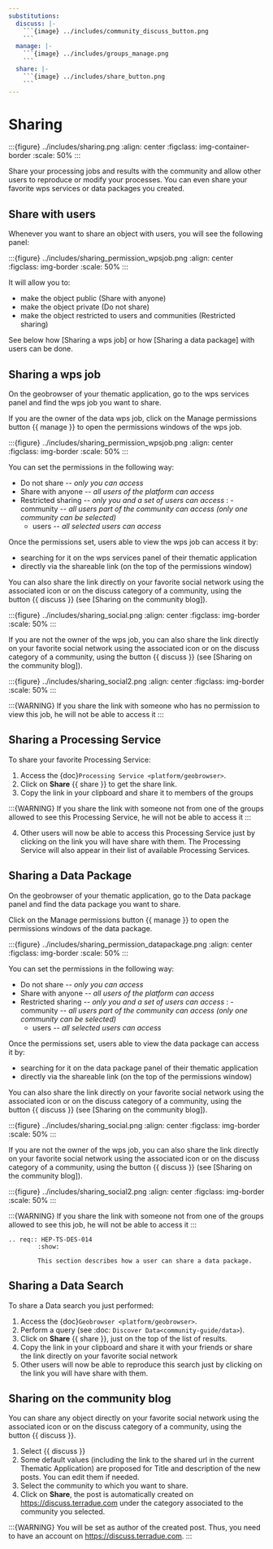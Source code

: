 ```yaml
---
substitutions:
  discuss: |-
    ```{image} ../includes/community_discuss_button.png
    ```
  manage: |-
    ```{image} ../includes/groups_manage.png
    ```
  share: |-
    ```{image} ../includes/share_button.png
    ```
---
```


# Sharing

:::{figure} ../includes/sharing.png
:align: center
:figclass: img-container-border
:scale: 50%
:::

Share your processing jobs and results with the community and allow other users to reproduce or modify your processes.
You can even share your favorite wps services or data packages you created.

## Share with users

Whenever you want to share an object with users, you will see the following panel:

:::{figure} ../includes/sharing_permission_wpsjob.png
:align: center
:figclass: img-border
:scale: 50%
:::

It will allow you to:

- make the object public (Share with anyone)
- make the object private (Do not share)
- make the object restricted to users and communities (Restricted sharing)

See below how [Sharing a wps job] or how [Sharing a data package] with users can be done.

## Sharing a wps job

On the geobrowser of your thematic application, go to the wps services panel and find the wps job you want to share.

If you are the owner of the data wps job, click on the Manage permissions button {{ manage }} to open the permissions windows of the wps job.

:::{figure} ../includes/sharing_permission_wpsjob.png
:align: center
:figclass: img-border
:scale: 50%
:::

You can set the permissions in the following way:

- Do not share *-- only you can access*
- Share with anyone *-- all users of the platform can access*
- Restricted sharing *-- only you and a set of users can access*
  : - community *-- all users part of the community can access (only one community can be selected)*
    - users *-- all selected users can access*

Once the permissions set, users able to view the wps job can access it by:

- searching for it on the wps services panel of their thematic application
- directly via the shareable link (on the top of the permissions window)

You can also share the link directly on your favorite social network using the associated icon or on the discuss category of a community, using the button {{ discuss }} (see [Sharing on the community blog]).

:::{figure} ../includes/sharing_social.png
:align: center
:figclass: img-border
:scale: 50%
:::

If you are not the owner of the wps job, you can also share the link directly on your favorite social network using the associated icon or on the discuss category of a community, using the button {{ discuss }} (see [Sharing on the community blog]).

:::{figure} ../includes/sharing_social2.png
:align: center
:figclass: img-border
:scale: 50%
:::

:::{WARNING}
If you share the link with someone who has no permission to view this job, he will not be able to access it
:::

## Sharing a Processing Service

To share your favorite Processing Service:

1. Access the {doc}`Processing Service <platform/geobrowser>`.
2. Click on **Share** {{ share }} to get the share link.
3. Copy the link in your clipboard and share it to members of the groups

:::{WARNING}
If you share the link with someone not from one of the groups allowed to see this Processing Service, he will not be able to access it
:::

4. Other users will now be able to access this Processing Service just by clicking on the link you will have share with them. The Processing Service will also appear in their list of available Processing Services.

## Sharing a Data Package

On the geobrowser of your thematic application, go to the Data package panel and find the data package you want to share.

Click on the Manage permissions button {{ manage }} to open the permissions windows of the data package.

:::{figure} ../includes/sharing_permission_datapackage.png
:align: center
:figclass: img-border
:scale: 50%
:::

You can set the permissions in the following way:

- Do not share *-- only you can access*
- Share with anyone *-- all users of the platform can access*
- Restricted sharing *-- only you and a set of users can access*
  : - community *-- all users part of the community can access (only one community can be selected)*
    - users *-- all selected users can access*

Once the permissions set, users able to view the data package can access it by:

- searching for it on the data package panel of their thematic application
- directly via the shareable link (on the top of the permissions window)

You can also share the link directly on your favorite social network using the associated icon or on the discuss category of a community, using the button {{ discuss }} (see [Sharing on the community blog]).

:::{figure} ../includes/sharing_social.png
:align: center
:figclass: img-border
:scale: 50%
:::

If you are not the owner of the wps job, you can also share the link directly on your favorite social network using the associated icon or on the discuss category of a community, using the button {{ discuss }} (see [Sharing on the community blog]).

:::{figure} ../includes/sharing_social2.png
:align: center
:figclass: img-border
:scale: 50%
:::

:::{WARNING}
If you share the link with someone not from one of the groups allowed to see this job, he will not be able to access it
:::

```{eval-rst}
.. req:: HEP-TS-DES-014
        :show:

        This section describes how a user can share a data package.
```

## Sharing a Data Search

To share a Data search you just performed:

1. Access the {doc}`Geobrowser <platform/geobrowser>`.
2. Perform a query (see :doc: `Discover Data<community-guide/data>`).
3. Click on **Share** {{ share }}, just on the top of the list of results.
4. Copy the link in your clipboard and share it with your friends or share the link directly on your favorite social network
5. Other users will now be able to reproduce this search just by clicking on the link you will have share with them.

## Sharing on the community blog

You can share any object directly on your favorite social network using the associated icon or on the discuss category of a community, using the button {{ discuss }}.

1. Select {{ discuss }}
2. Some default values (including the link to the shared url in the current Thematic Application) are proposed for Title and description of the new posts. You can edit them if needed.
3. Select the community to which you want to share.
4. Click on **Share**, the post is automatically created on <https://discuss.terradue.com> under the category associated to the community you selected.

:::{WARNING}
You will be set as author of the created post. Thus, you need to have an account on <https://discuss.terradue.com>.
:::
